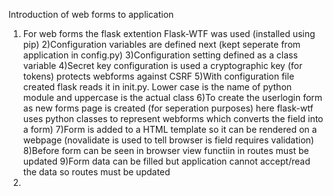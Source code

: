Introduction of web forms to application
1) For web forms the flask extention Flask-WTF was used (installed using pip)
2)Configuration variables are defined next (kept seperate from application in config.py)
3)Configuration setting defined as a class variable
4)Secret key configuration is used a cryptographic key (for tokens) protects webforms against CSRF
5)With configuration file created flask reads it in init.py. Lower case is the name of python module and uppercase is the actual class
6)To create the userlogin form as new forms page is created (for seperation purposes) here flask-wtf uses python classes to represent webforms which converts the field into a form)
7)Form is added to a HTML template so it can be rendered on a webpage (novalidate is used to tell browser is field requires validation)
8)Before form can be seen in browser view functiin in routes must be updated
9)Form data can be filled but application cannot accept/read the data so routes must be updated
10)

